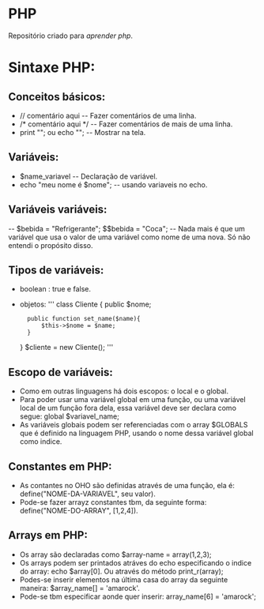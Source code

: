 # PHP

Repositório criado para *aprender php*.

# Sintaxe PHP:

## Conceitos básicos:
* // comentário aqui -- Fazer comentários de uma linha.
* /* comentário aqui */ -- Fazer comentários de mais de uma linha.
* print ""; ou echo ""; -- Mostrar na tela.  


## Variáveis:
* $name_variavel -- Declaração de variável.
* echo "meu nome é $nome"; -- usando variaveis no echo.

## Variáveis variáveis:
-- $bebida = "Refrigerante";
   $$bebida = "Coca"; --
Nada mais é que um variável que usa o valor de uma variável como nome de uma nova. Só não entendi o propósito disso.

## Tipos de variáveis:
* boolean : true e false.
* objetos:
	'''
	class Cliente {
		public $nome;

		public function set_name($name){
			$this->$nome = $name;
		}
    }
    $cliente = new Cliente();
    '''

## Escopo de variáveis:
* Como em outras linguagens há dois escopos: o local e o global.
* Para poder usar uma variável global em uma função, ou uma variável local de um função fora dela, essa variável deve ser declara como segue: global $variavel_name;
* As variáveis globais podem ser referenciadas com o array $GLOBALS que é definido na linguagem PHP, usando o nome dessa variável global como indice.

## Constantes em PHP:
* As contantes no OHO são definidas através de uma função, ela é: define("NOME-DA-VARIAVEL", seu valor).
* Pode-se fazer arrayz constantes tbm, da seguinte forma: define("NOME-DO-ARRAY", [1,2,4]).

## Arrays em PHP:
* Os array são declaradas como $array-name = array(1,2,3);
* Os arrays podem ser printados atráves do echo especificando o indice do array: echo $array[0]. Ou através do método print_r(array);
* Podes-se inserir elementos na última casa do array da seguinte maneira: $array_name[] = 'amarock'.
* Pode-se tbm especificar aonde quer inserir: array_name[6] = 'amarock';

